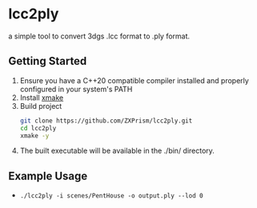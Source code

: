 # lcc2ply

a simple tool to convert 3dgs .lcc format to .ply format.

## Getting Started
1. Ensure you have a C++20 compatible compiler installed and properly configured in your system's PATH
2. Install [xmake](https://xmake.io/)
3. Build project
    ```sh
    git clone https://github.com/ZXPrism/lcc2ply.git
    cd lcc2ply
    xmake -y
    ```
4. The built executable will be available in the ./bin/ directory.

## Example Usage
- `./lcc2ply -i scenes/PentHouse -o output.ply --lod 0`
